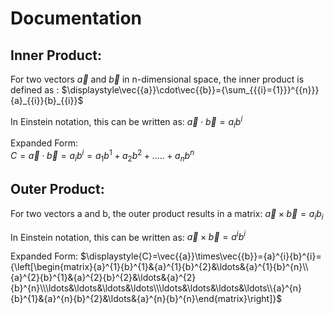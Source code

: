 # Documentation
## Inner Product:

For two vectors $\displaystyle\vec{{a}}$ and $\displaystyle\vec{{b}}$ in n-dimensional space, the inner product is defined as :
$\displaystyle\vec{{a}}\cdot\vec{{b}}={\sum_{{{i}={1}}}^{{n}}}{a}_{{i}}{b}_{{i}}$

In Einstein notation, this can be written as:
$\displaystyle\vec{{a}}\cdot\vec{{b}}={a}_{{i}}{b}^{i}$

Expanded Form:  
$\displaystyle{C}=\vec{{a}}\cdot\vec{{b}}={a}_{{i}}{b}^{i}={a}_{{1}}{b}^{1}+{a}_{{2}}{b}^{2}+\ldots..+{a}_{{n}}{b}^{n}$

## Outer Product: 

For two vectors a and b, the outer product results in a matrix:
$\displaystyle\vec{{a}}\times\vec{{b}}={a}_{{i}}{b}_{{i}}$

In Einstein notation, this can be written as:
$\displaystyle\vec{{a}}\times\vec{{b}}={a}^{i}{b}^{i}$

Expanded Form:
$\displaystyle{C}=\vec{{a}}\times\vec{{b}}={a}^{i}{b}^{i}={\left[\begin{matrix}{a}^{1}{b}^{1}&{a}^{1}{b}^{2}&\ldots&{a}^{1}{b}^{n}\\{a}^{2}{b}^{1}&{a}^{2}{b}^{2}&\ldots&{a}^{2}{b}^{n}\\\ldots&\ldots&\ldots&\ldots\\\ldots&\ldots&\ldots&\ldots\\{a}^{n}{b}^{1}&{a}^{n}{b}^{2}&\ldots&{a}^{n}{b}^{n}\end{matrix}\right]}$
